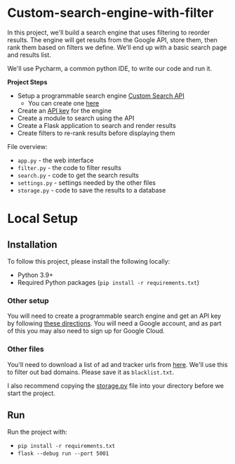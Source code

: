 # Custom-search-engine-with-filter

In this project, we'll build a search engine that uses filtering to reorder results.  The engine will get results from the Google API, store them, then rank them based on filters we define.  We'll end up with a basic search page and results list.

We'll use Pycharm, a common python IDE, to write our code and run it.

**Project Steps**

* Setup a programmable search engine [Custom Search API](https://developers.google.com/custom-search/v1/introduction)
  * You can create one [here](https://programmablesearchengine.google.com/controlpanel/all)
* Create an [API key](https://console.cloud.google.com/apis/credentials) for the engine
* Create a module to search using the API
* Create a Flask application to search and render results
* Create filters to re-rank results before displaying them


File overview:

* `app.py` - the web interface
* `filter.py` - the code to filter results
* `search.py` - code to get the search results
* `settings.py` - settings needed by the other files
* `storage.py` - code to save the results to a database

# Local Setup

## Installation

To follow this project, please install the following locally:

* Python 3.9+
* Required Python packages (`pip install -r requirements.txt`)

### Other setup

You will need to create a programmable search engine and get an API key by following [these directions](https://developers.google.com/custom-search/v1/introduction).  You will need a Google account, and as part of this you may also need to sign up for Google Cloud.

### Other files

You'll need to download a list of ad and tracker urls from [here](https://raw.githubusercontent.com/notracking/hosts-blocklists/master/dnscrypt-proxy/dnscrypt-proxy.blacklist.txt).  We'll use this to filter out bad domains.  Please save it as `blacklist.txt`.

I also recommend copying the [storage.py](https://github.com/dataquestio/project-walkthroughs/blob/master/search/storage.py) file into your directory before we start the project.

## Run

Run the project with:

* `pip install -r requirements.txt`
* `flask --debug run --port 5001`
